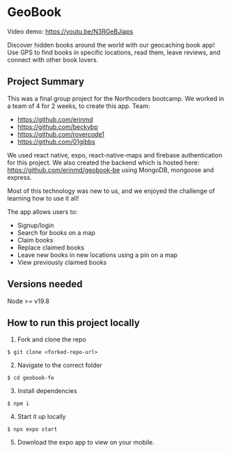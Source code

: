 # GeoBook

Video demo: https://youtu.be/N3RGeBJiaps

Discover hidden books around the world with our geocaching book app! Use GPS to find books in specific locations, read them, leave reviews, and connect with other book lovers. 

## Project Summary

This was a final group project for the Northcoders bootcamp. We worked in a team of 4 for 2 weeks, to create this app.
Team:
- https://github.com/erinmd
- https://github.com/beckybp
- https://github.com/rovercode1
- https://github.com/01gibbs

We used react native, expo, react-native-maps and firebase authentication for this project. We also created the backend which is hosted here: https://github.com/erinmd/geobook-be
using MongoDB, mongoose and express. 

Most of this technology was new to us, and we enjoyed the challenge of learning how to use it all!

The app allows users to:
- Signup/login
- Search for books on a map
- Claim books
- Replace claimed books
- Leave new books in new locations using a pin on a map
- View previously claimed books

## Versions needed
Node >= v19.8

## How to run this project locally

1. Fork and clone the repo

````
$ git clone <forked-repo-url>
````
2. Navigate to the correct folder
````
$ cd geobook-fe
````
3. Install dependencies
````
$ npm i
````
4. Start it up locally
````
$ npx expo start
````
5. Download the expo app to view on your mobile.